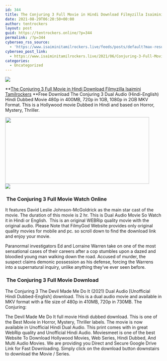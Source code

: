 ```yaml
---
id: 344
title: The Conjuring 3 Full Movie in Hindi Download Filmyzilla Isaimini Tamilrockers
date: 2021-08-29T06:20:50+00:00
author: tentrockers
layout: post
guid: https://tentrockers.online/?p=344
permalink: /?p=344
cyberseo_rss_source:
  - 'https://www.isaiminitamilrockers.live/feeds/posts/default?max-results=150&start-index=1'
cyberseo_post_link:
  - https://www.isaiminitamilrockers.live/2021/06/Conjuring-3-Full-Movie-in-Hindi.html
categories:
  - Uncategorized
---
```

<div class="media_block">
  <img src="https://1.bp.blogspot.com/-4qMDU--e4y4/YNSvj-nneVI/AAAAAAAAA8k/j9uDGj9MYpUV7sCVcNPWedUj5uSBhN39wCLcBGAsYHQ/s72-w463-h214-c/Conjuring-3-Banner.jpg" class="media_thumbnail" />
</div>

<meta content="The Conjuring 3 Full Movie in Hindi Download Filmyzilla Isaimini Tamilrockers &nbsp; Free Download The Conjuring 3 Dual Audio (Hindi-English) Hin..." name="twitter:description" />

  


<center>
</center>

**[The Conjuring 3 Full Movie in Hindi Download Filmyzilla Isaimini Tamilrockers](https://www.tamilrockers.co.nz/the-conjuring-3-the-devil-made-me-do-it-watch-online/)&nbsp;**Free Download The Conjuring 3 Dual Audio (Hindi-English) Hindi Dubbed Movie 480p in 400MB, 720p in 1GB, 1080p in 2GB MKV Format. This is a Hollywood movie Dubbed in Hindi and based on Horror, Mystery, Thriller.&nbsp;

<div class="separator">
  <a href="https://1.bp.blogspot.com/-4qMDU--e4y4/YNSvj-nneVI/AAAAAAAAA8k/j9uDGj9MYpUV7sCVcNPWedUj5uSBhN39wCLcBGAsYHQ/s1280/Conjuring-3-Banner.jpg" imageanchor="1"><img loading="lazy" border="0" data-original-height="720" data-original-width="1280" height="214" src="https://1.bp.blogspot.com/-4qMDU--e4y4/YNSvj-nneVI/AAAAAAAAA8k/j9uDGj9MYpUV7sCVcNPWedUj5uSBhN39wCLcBGAsYHQ/w463-h214/Conjuring-3-Banner.jpg" width="463" /></a>
</div>



<div class="separator">
  <a href="https://www.tamilrockers.co.nz/the-conjuring-3-the-devil-made-me-do-it-watch-online/" imageanchor="1"><img border="0" data-original-height="250" data-original-width="300" src="https://1.bp.blogspot.com/-nfbzYVobUik/YMlpOerzdgI/AAAAAAAAA3Y/aAupsOUs_WMY6Lv7R1OtZhI6OqaRh-YAwCPcBGAYYCw/s0/e854879156f0849f3d27a89db88ed039.png" /></a>
</div>

### **&nbsp;The Conjuring 3 Full Movie Watch Online**

It features David Leslie Johnson-McGoldrick as the main star cast of the movie. The duration of this movie is 2 hr. This is Dual Audio Movie So Watch it in Hindi or English.&nbsp; This is an original WEBRip quality movie with the original audio. Please Note that FilmyGod Website provides only original quality movies for mobile and pc. so scroll down to find the download link and enjoy your movie.

Paranormal investigators Ed and Lorraine Warren take on one of the most sensational cases of their careers after a cop stumbles upon a dazed and bloodied young man walking down the road. Accused of murder, the suspect claims demonic possession as his defense, forcing the Warrens into a supernatural inquiry, unlike anything they’ve ever seen before.

### **&nbsp;The Conjuring 3 Full Movie Download**

The Conjuring 3 The Devil Made Me Do It (2021) Dual Audio [Unofficial Hindi Dubbed-English] download. This is a dual audio movie and available in MKV format with a file size of 480p in 410MB, 720p in 730MB. The Conjuring:&nbsp;

The Devil Made Me Do It full movie Hindi dubbed download. This is one of the Best Movie in Horror, Mystery, Thriller labels. The movie is now available in Unofficial Hindi Dual Audio. This print comes with in great WebRip quality and Unofficial Hindi Audio. Moviesmeet is one of the best Website To Download Hollywood Movies, Web Series, Hindi Dubbed, And Multi Audio Movies. We are providing you Direct and Secure Google Drive Link for Fast Downloading. Simply click on the download button downstairs to download the Movie / Series.

<center>
</center>